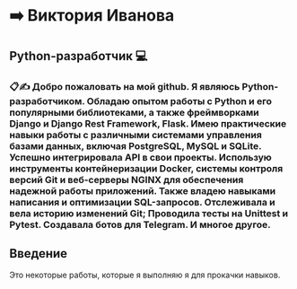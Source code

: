 # ➡️ Виктория Иванова 

## Python-разработчик 💻

### 📋✍️ Добро пожаловать на мой github. Я являюсь Python-разработчиком. Обладаю опытом работы с Python и его популярными библиотеками, а также фреймворками Django и Django Rest Framework, Flask. Имею практические навыки работы с различными системами управления базами данных, включая PostgreSQL, MySQL и SQLite. Успешно интегрировала API в свои проекты. Использую инструменты контейнеризации Docker, системы контроля версий Git и веб-серверы NGINX для обеспечения надежной работы приложений. Также владею навыками написания и оптимизации SQL-запросов. Отслеживала и вела историю изменений Git; Проводила тесты на Unittest и Pytest. Создавала ботов для Telegram. И многое другое.

## Введение
Это некоторые работы, которые я выполняю я для прокачки навыков.






